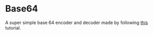 # Base64

A super simple base 64 encoder and decoder made by following [this](https://pedropark99.github.io/zig-book/Chapters/01-base64.html) tutorial.
